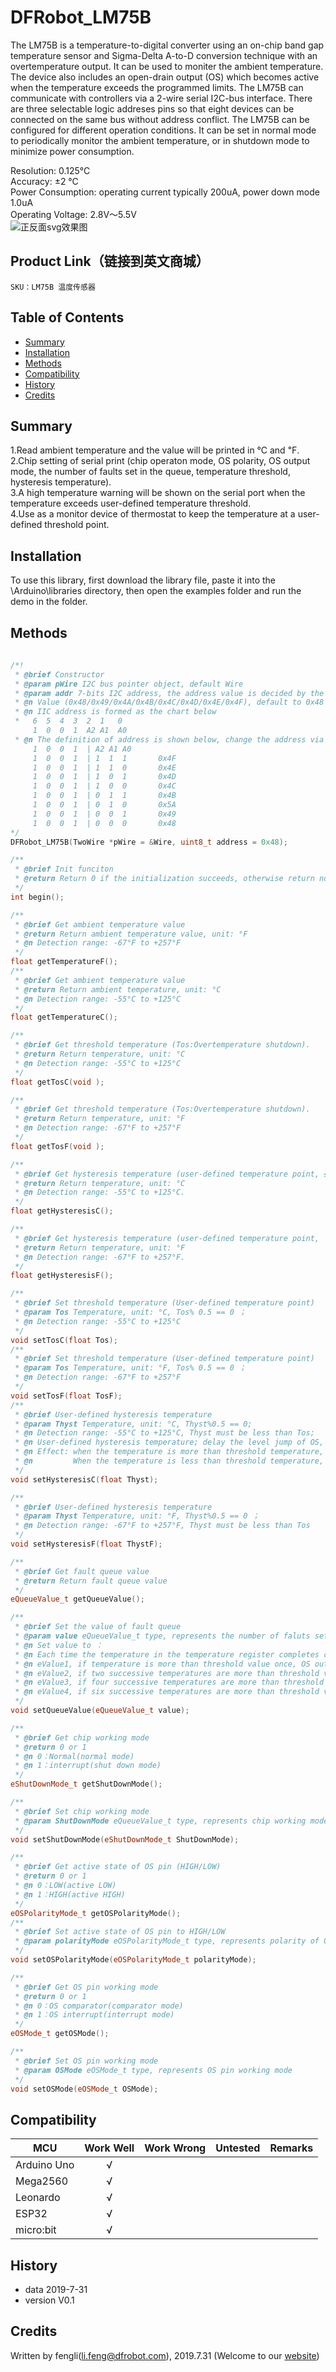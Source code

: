 # DFRobot_LM75B
The LM75B is a temperature-to-digital converter using an on-chip band gap temperature sensor and Sigma-Delta A-to-D conversion technique with an overtemperature output. It can be used to moniter the ambient temperature. The device also includes an open-drain output (OS) which becomes active when the temperature exceeds the programmed limits. The LM75B can communicate with controllers via a 2-wire serial I2C-bus interface. There are three selectable logic addreses pins so that eight devices can be connected on the same bus without address conflict. The LM75B can be configured for different operation conditions. It can be set in normal mode to periodically monitor the ambient temperature, or in shutdown mode to minimize power consumption. <br>

  Resolution: 0.125°C <br>
  Accuracy: ±2 °C <br>
  Power Consumption: operating current typically 200uA, power down mode 1.0uA <br>
  Operating Voltage: 2.8V～5.5V<br>
![正反面svg效果图](https://github.com/ouki-wang/DFRobot_Sensor/raw/master/resources/images/SEN0245svg1.png)

## Product Link（链接到英文商城）
    SKU：LM75B 温度传感器
   
## Table of Contents

* [Summary](#summary)
* [Installation](#installation)
* [Methods](#methods)
* [Compatibility](#compatibility)
* [History](#history)
* [Credits](#credits)

## Summary

   1.Read ambient temperature and the value will be printed in ℃ and ℉. <br>
   2.Chip setting of serial print (chip operaton mode, OS polarity, OS output mode, the number of faults set in the queue, temperature threshold, hysteresis temperature). <br>
   3.A high temperature warning will be shown on the serial port when the temperature exceeds user-defined temperature threshold.<br>
   4.Use as a monitor device of thermostat to keep the temperature at a user-defined threshold point.<br>

## Installation

To use this library, first download the library file, paste it into the \Arduino\libraries directory, then open the examples folder and run the demo in the folder.

## Methods

```C++
    
/*!
 * @brief Constructor
 * @param pWire I2C bus pointer object, default Wire
 * @param addr 7-bits I2C address, the address value is decided by the first three bits.
 * @n Value (0x48/0x49/0x4A/0x4B/0x4C/0x4D/0x4E/0x4F), default to 0x48
 * @n IIC address is formed as the chart below 
 *   6  5  4  3  2  1   0
     1  0  0  1  A2 A1  A0
 * @n The definition of address is shown below, change the address via jumper: defaut 0x48
     1  0  0  1  | A2 A1 A0
     1  0  0  1  | 1  1  1       0x4F
     1  0  0  1  | 1  1  0       0x4E
     1  0  0  1  | 1  0  1       0x4D
     1  0  0  1  | 1  0  0       0x4C
     1  0  0  1  | 0  1  1       0x4B
     1  0  0  1  | 0  1  0       0x5A
     1  0  0  1  | 0  0  1       0x49
     1  0  0  1  | 0  0  0       0x48
*/
DFRobot_LM75B(TwoWire *pWire = &Wire, uint8_t address = 0x48); 

/**
 * @brief Init funciton
 * @return Return 0 if the initialization succeeds, otherwise return non-zero and error code.
 */
int begin();

/**
 * @brief Get ambient temperature value 
 * @return Return ambient temperature value, unit: °F
 * @n Detection range: -67°F to +257°F
 */
float getTemperatureF();
/**
 * @brief Get ambient temperature value
 * @return Return ambient temperature, unit: °C
 * @n Detection range: -55°C to +125°C
 */
float getTemperatureC();

/**
 * @brief Get threshold temperature (Tos:Overtemperature shutdown).
 * @return Return temperature, unit: °C
 * @n Detection range: -55°C to +125°C
 */
float getTosC(void );

/**
 * @brief Get threshold temperature (Tos:Overtemperature shutdown).
 * @return Return temperature, unit: °F
 * @n Detection range: -67°F to +257°F
 */
float getTosF(void );

/**
 * @brief Get hysteresis temperature (user-defined temperature point, ≤ threshold temperature)..
 * @return Return temperature, unit: °C
 * @n Detection range: -55°C to +125°C.
 */
float getHysteresisC();

/**
 * @brief Get hysteresis temperature (user-defined temperature point,  ≤ threshold temperature)..
 * @return Return temperature, unit: °F 
 * @n Detection range: -67°F to +257°F.
 */
float getHysteresisF();

/**
 * @brief Set threshold temperature (User-defined temperature point)
 * @param Tos Temperature, unit: °C, Tos% 0.5 == 0 ；
 * @n Detection range: -55°C to +125°C
 */
void setTosC(float Tos);
/**
 * @brief Set threshold temperature (User-defined temperature point)
 * @param Tos Temperature, unit: °F, Tos% 0.5 == 0 ；
 * @n Detection range: -67°F to +257°F
 */
void setTosF(float TosF);
/**
 * @brief User-defined hysteresis temperature
 * @param Thyst Temperature, unit: °C, Thyst%0.5 == 0;
 * @n Detection range: -55°C to +125°C, Thyst must be less than Tos; 
 * @n User-defined hysteresis temperature; delay the level jump of OS, OS level will jump when the ambient temperature is less than hysteresis value instead of threshold value. 
 * @n Effect: when the temperature is more than threshold temperature, OS pin becomes active(default LOW) 
 * @n         When the temperature is less than threshold temperature, OS pin will not back to the normal state(default HIGH) until the temperature value is less than the hysteresis tempreature.  
 */
void setHysteresisC(float Thyst);

/**
 * @brief User-defined hysteresis temperature 
 * @param Thyst Temperature, unit: °F, Thyst%0.5 == 0 ；
 * @n Detection range: -67°F to +257°F, Thyst must be less than Tos
 */
void setHysteresisF(float ThystF);

/**
 * @brief Get fault queue value
 * @return Return fault queue value 
 */
eQueueValue_t getQueueValue();

/**
 * @brief Set the value of fault queue
 * @param value eQueueValue_t type, represents the number of faluts set in the queue.
 * @n Set value to ：
 * @n Each time the temperature in the temperature register completes conversion, it will be automatically compared with threshold and hysteresis temperature. 
 * @n eValue1, if temperature is more than threshold value once, OS output active state; 
 * @n eValue2, if two successive temperatures are more than threshold value, OS output active state; 
 * @n eValue3, if four successive temperatures are more than threshold value, OS output active state; 
 * @n eValue4, if six successive temperatures are more than threshold value, OS output active state.
 */
void setQueueValue(eQueueValue_t value);

/**
 * @brief Get chip working mode
 * @return 0 or 1 
 * @n 0：Normal(normal mode)
 * @n 1：interrupt(shut down mode)
 */
eShutDownMode_t getShutDownMode();

/**
 * @brief Set chip working mode
 * @param ShutDownMode eQueueValue_t type, represents chip working mode
 */
void setShutDownMode(eShutDownMode_t ShutDownMode);

/**
 * @brief Get active state of OS pin (HIGH/LOW) 
 * @return 0 or 1 
 * @n 0：LOW(active LOW)
 * @n 1：HIGH(active HIGH)
 */
eOSPolarityMode_t getOSPolarityMode();
/**
 * @brief Set active state of OS pin to HIGH/LOW
 * @param polarityMode eOSPolarityMode_t type, represents polarity of OS pin
 */
void setOSPolarityMode(eOSPolarityMode_t polarityMode);

/**
 * @brief Get OS pin working mode
 * @return 0 or 1 
 * @n 0：OS comparator(comparator mode)
 * @n 1：OS interrupt(interrupt mode)
 */
eOSMode_t getOSMode();

/**
 * @brief Set OS pin working mode 
 * @param OSMode eOSMode_t type, represents OS pin working mode
 */
void setOSMode(eOSMode_t OSMode);
```

## Compatibility

MCU                | Work Well    | Work Wrong   | Untested    | Remarks
------------------ | :----------: | :----------: | :---------: | -----
Arduino Uno        |      √       |              |             | 
Mega2560        |      √       |              |             | 
Leonardo        |      √       |              |             | 
ESP32        |      √       |              |             | 
micro:bit        |      √       |              |             | 


## History

- data 2019-7-31
- version V0.1


## Credits

Written by fengli(li.feng@dfrobot.com), 2019.7.31 (Welcome to our [website](https://www.dfrobot.com/))





